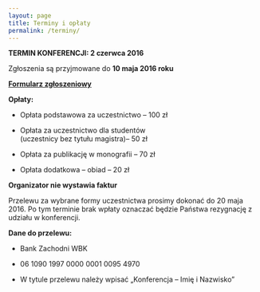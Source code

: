 ```yaml
---
layout: page
title: Terminy i opłaty
permalink: /terminy/
---
```


**TERMIN KONFERENCJI: 2 czerwca 2016**

Zgłoszenia są przyjmowane do **10 maja 2016 roku**

[**Formularz zgłoszeniowy**](http://goo.gl/forms/KXu0pWiOIq)


**Opłaty:**

* Opłata podstawowa za uczestnictwo – 100 zł

* Opłata za uczestnictwo dla studentów </br>
(uczestnicy bez tytułu magistra)– 50 zł

* Opłata za publikację w monografii – 70 zł

* Opłata dodatkowa – obiad – 20 zł

**Organizator nie wystawia faktur**

Przelewu za wybrane formy uczestnictwa prosimy dokonać do 20 maja 2016.
Po tym terminie brak wpłaty oznaczać będzie Państwa rezygnację z udziału
w konferencji.

**Dane do przelewu:**

* Bank Zachodni WBK

* 06 1090 1997 0000 0001 0095 4970

* W tytule przelewu należy wpisać „Konferencja – Imię i Nazwisko”

